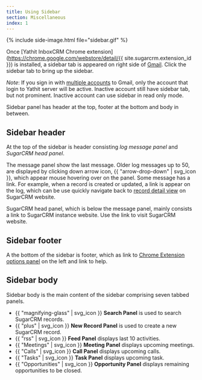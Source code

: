 ```yaml
---
title: Using Sidebar
section: Miscellaneous
index: 1
---
```


{% include side-image.html file="sidebar.gif" %}

Once [Yathit InboxCRM Chrome extension](https://chrome.google.com/webstore/detail/{{ site.sugarcrm.extension_id }}) is installed, a sidebar tab is appeared on right side of [Gmail](https://mail.google.com). Click the sidebar tab to bring up the sidebar.

*Note*: If you sign in with [multiple accounts](https://support.google.com/accounts/answer/1721977) to Gmail, only the account that login to Yathit server will be active. Inactive account still have sidebar tab, but not prominent. Inactive account can use sidebar in read only mode.

Sidebar panel has header at the top, footer at the bottom and body in between.

## Sidebar header

At the top of the sidebar is header consisting _log message panel_ and _SugarCRM head panel_.

The message panel show the last message. Older log messages up to 50, are displayed by clicking down arrow icon, {{ "arrow-drop-down" | svg_icon }}, which appear mouse hovering over on the panel. Some message has a link. For example, when a record is created or updated, a link is appear on the log, which can be use quickly navigate back to [record detail view](http://support.sugarcrm.com/02_Documentation/01_Sugar_Editions/02_Sugar_Enterprise/Sugar_Enterprise_6.5/Application_Guide/02_User_Interface/#Detail_View) on SugarCRM website.

SugarCRM head panel, which is below the message panel, mainly consists a link to SugarCRM instance website. Use the link to visit SugarCRM website.

## Sidebar footer

A the bottom of the sidebar is footer, which as link to [Chrome Extension options panel](https://developer.chrome.com/extensions/options) on the left and link to help.

## Sidebar body

Sidebar body is the main content of the sidebar comprising seven tabbed panels.

* {{ "magnifying-glass" | svg_icon }} **Search Panel** is used to search SugarCRM records.
* {{ "plus" | svg_icon }} **New Record Panel** is used to create a new SugarCRM record.
* {{ "rss" | svg_icon }} **Feed Panel** displays last 10 activities.
* {{ "Meetings" | svg_icon }} **Meeting Panel** displays upcoming meetings.
* {{ "Calls" | svg_icon }} **Call Panel** displays upcoming calls.
* {{ "Tasks" | svg_icon }} **Task Panel** displays upcoming task.
* {{ "Opportunities" | svg_icon }} **Opportunity Panel** displays remaining opportunities to be closed.
